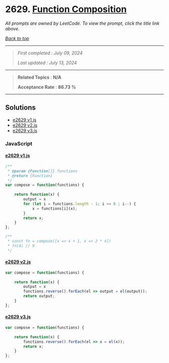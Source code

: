 # 2629. [Function Composition](<https://leetcode.com/problems/function-composition>)

*All prompts are owned by LeetCode. To view the prompt, click the title link above.*

*[Back to top](<../README.md>)*

------

> *First completed : July 09, 2024*
>
> *Last updated : July 13, 2024*

------

> **Related Topics** : **N/A**
>
> **Acceptance Rate** : **86.73 %**

------

## Solutions

- [e2629 v1.js](<../my-submissions/e2629 v1.js>)
- [e2629 v2.js](<../my-submissions/e2629 v2.js>)
- [e2629 v3.js](<../my-submissions/e2629 v3.js>)
### JavaScript
#### [e2629 v1.js](<../my-submissions/e2629 v1.js>)
```JavaScript
/**
 * @param {Function[]} functions
 * @return {Function}
 */
var compose = function(functions) {
    
    return function(x) {
        output = x
        for (let i = functions.length - 1; i >= 0 ; i--) {
            x = functions[i](x);
        }
        return x;
    }
};

/**
 * const fn = compose([x => x + 1, x => 2 * x])
 * fn(4) // 9
 */
```

#### [e2629 v2.js](<../my-submissions/e2629 v2.js>)
```JavaScript
var compose = function(functions) {
    
    return function(x) {
        output = x
        functions.reverse().forEach(el => output = el(output));
        return output;
    }
};
```

#### [e2629 v3.js](<../my-submissions/e2629 v3.js>)
```JavaScript
var compose = function(functions) {
    
    return function(x) {
        functions.reverse().forEach(el => x = el(x));
        return x;
    }
};
```

